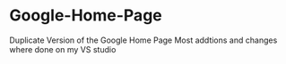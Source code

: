 # Google-Home-Page
Duplicate Version of the Google Home Page
Most addtions and changes where done on my VS studio 
